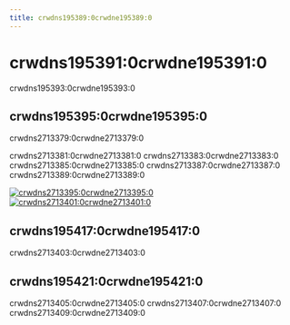 ```yaml
---
title: crwdns195389:0crwdne195389:0
---
```


# crwdns195391:0crwdne195391:0

crwdns195393:0crwdne195393:0

## crwdns195395:0crwdne195395:0

crwdns2713379:0crwdne2713379:0

crwdns2713381:0crwdne2713381:0 crwdns2713383:0crwdne2713383:0 crwdns2713385:0crwdne2713385:0 crwdns2713387:0crwdne2713387:0 crwdns2713389:0crwdne2713389:0

[![crwdns2713395:0crwdne2713395:0](crwdns2713393:0crwdne2713393:0)](crwdns2713391:0crwdne2713391:0) [![crwdns2713401:0crwdne2713401:0](crwdns2713399:0crwdne2713399:0)](crwdns2713397:0crwdne2713397:0)

## crwdns195417:0crwdne195417:0

crwdns2713403:0crwdne2713403:0

## crwdns195421:0crwdne195421:0

crwdns2713405:0crwdne2713405:0 crwdns2713407:0crwdne2713407:0 crwdns2713409:0crwdne2713409:0